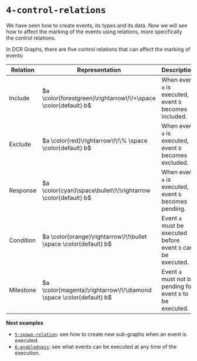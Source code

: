 # `4-control-relations`

We have seen how to create events, its types and its data. 
Now we will see how to affect the marking of the events using relations, more specifically the control relations.

In DCR Graphs, there are five control relations that can affect the marking of events:

| Relation  | Representation                                                      | Description                                                  |
| --------- | ------------------------------------------------------------------- | ------------------------------------------------------------ |
| Include   | $a \color{forestgreen}\rightarrow\!\!+\space \color{default} b$     | When event `a` is executed, event `b` becomes included.      |
| Exclude   | $a \color{red}\rightarrow\!\!\% \space \color{default} b$           | When event `a` is executed, event `b` becomes excluded.      |
| Response  | $a \color{cyan}\space\bullet\!\!\rightarrow \color{default} b$      | When event `a` is executed, event `b` becomes pending.       |
| Condition | $a \color{orange}\rightarrow\!\!\bullet \space \color{default} b$   | Event `a` must be executed before event `b` can be executed. |
| Milestone | $a \color{magenta}\rightarrow\!\!\diamond \space \color{default} b$ | Event `a` must not be pending for event `b` to be executed.  |

**Next examples**

- [`5-spawn-relation`](../5-spawn-relation/README.md): see how to create new sub-graphs when an event is executed.
- [`6-enabledness`](../6-enabledness/README.md): see what events can be executed at any time of the execution.

